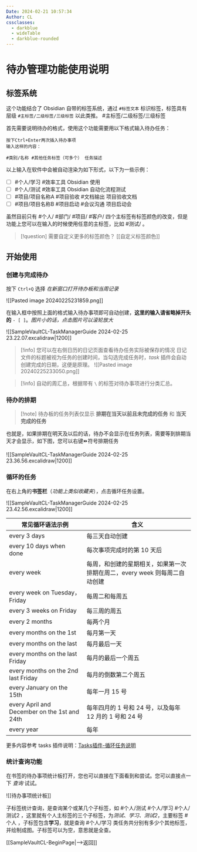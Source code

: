```yaml
---
Date: 2024-02-21 10:57:34
Author: CL
cssclasses:
  - darkblue
  - wideTable
  - darkblue-rounded
---
```

# 待办管理功能使用说明

## 标签系统

这个功能结合了 Obsidian 自带的标签系统，通过 `#标签文本` 标识标签，标签具有层级 `#主标签/二级标签/三级标签` 以此类推。 #主标签/二级标签/三级标签

首先需要说明待办的格式，使用这个功能需要用以下格式输入待办任务：

```text nums
按下Ctrl+Enter两次插入待办事项
输入这样的内容：

#类别/名称 #其他任务标签（可多个） 任务描述
```

以上输入在软件中会被自动渲染为如下形式，以下为一些示例：

- [ ] #个人/学习 #效率工具 Obsidian 使用
- [ ] #个人/测试 #效率工具 Obsidian 自动化流程测试
- [ ] #项目/项目名称A #项目验收 #文档输出 项目验收文档
- [ ] #项目/项目名称B #项目启动 #会议沟通 项目启动会

虽然目前只有 #个人/ #部门/ #项目/ #客户/ 四个主标签有标签颜色的改变，但是功能上您可以在输入的时候使用任意的主标签，比如 #测试/ 。

>[!question] 需要自定义更多的标签颜色？ [[自定义标签颜色]]
## 开始使用

### 创建与完成待办

按下 `Ctrl+Q` 选择 *在新窗口打开待办板和当周记录*

![[Pasted image 20240225231859.png]]

在输入框中按照上面的格式输入待办事项即可自动创建，**这里的输入请省略掉开头的** `- [ ]`。*图片小的话，点击图片可以滚轮放大*

![[SampleVaultCL-TaskManagerGuide 2024-02-25 23.22.07.excalidraw|1200]]

>[!info] 您可以在右侧日历的日记页面查看待办任务实际被保存的情况
>日记文件的标题被视为任务的创建时间，当勾选完成任务时，*task* 插件会自动创建完成的日期，这便是原理。
>![[Pasted image 20240225233050.png]]

>[!info] 自动的周汇总，根据带有 `\` 的标签对待办事项进行分类汇总。
### 待办的排期

>[!note] 待办板的任务列表仅显示 **排期在当天以前且未完成的任务** 和 **当天完成的任务**

也就是，如果排期在明天及以后的话，待办不会显示在任务列表，需要等到排期当天才会显示，如下图，您可以右键⏩符号排期任务

![[SampleVaultCL-TaskManagerGuide 2024-02-25 23.36.56.excalidraw|1200]]

### 循环的任务
在右上角的**书签栏**（*功能上类似收藏夹*），点击循环任务设置。

![[SampleVaultCL-TaskManagerGuide 2024-02-25 23.42.56.excalidraw|1200]]

| 常见循环语法示例 | 含义 |
| ---- | ---- |
| every 3 days | 每三天自动创建 |
| every 10 days when done | 每次事项完成时的第 10 天后 |
| every week | 每周，和创建的星期相关，如果第一次排期在周二，every week 则每周二自动创建 |
| every week on Tuesday，Friday | 每周二和每周五 |
| every 3 weeks on Friday | 每三周的周五 |
| every 2 months | 每两个月 |
| every months on the 1st | 每月第一天 |
| every months on the last | 每月最后一天 |
| every months on the last Friday | 每月的最后一个周五 |
| every months on the 2nd last Friday | 每月的倒数第二个周五 |
| every January on the 15th | 每年一月 15 号 |
| every April and December on the 1st and 24th | 每年四月的 1 号和 24 号，以及每年 12 月的 1 号和 24 号 |
| every year | 每年 |

更多内容参考 tasks 插件说明：[Tasks插件-循环任务说明](https://publish.obsidian.md/tasks/Getting+Started/Recurring+Tasks)

### 统计查询功能

在书签的待办事项统计板打开，您也可以直接在下面看到和尝试。您可以直接点一下 *查询* 试试。

![[待办事项统计板]]

子标签统计查询，是查询某个或某几个子标签，如 #个人/测试 #个人/学习 #个人/测试2 ，这里就有个人主标签的三个子标签，为*测试、学习、测试2*，主要标签 #个人 ，子标签包含**学习**，就是查询 #个人/学习 类任务共分别有多少个其他标签，并绘制成图。子标签可以为空，意思就是全查。

[[SampleVaultCL-BeginPage|-->返回]]